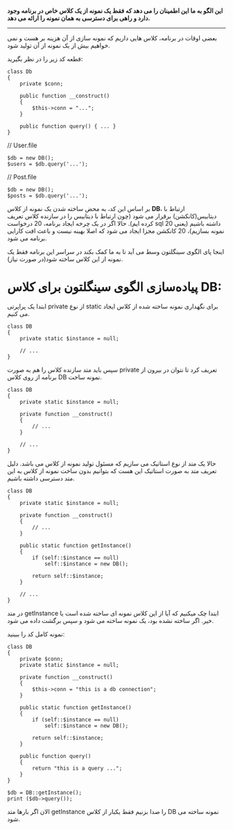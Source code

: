 **این الگو به ما این اطمینان را می دهد که فقط یک نمونه از یک کلاس خاص در برنامه وجود دارد و راهی برای دسترسی به همان نمونه را ارائه می دهد.**

---
بعضی اوقات در برنامه، کلاس هایی داریم که نمونه سازی از آن هزینه بر هست و نمی خواهیم بیش از یک نمونه از آن تولید شود. 

قطعه کد زیر را در نظر بگیرید:

    class Db
    {
        private $conn;

        public function __construct()
        {
            $this->conn = "...";
        }

        public function query() { ... }
    }

// User.file

    $db = new DB();
    $users = $db.query('...');

// Post.file

    $db = new DB();
    $posts = $db.query('...');

بر اساس این کد، به محض ساخته شدن یک نمونه از کلاس **DB**، ارتباط با دیتابیس(کانکشن) برقرار می شود (چون ارتباط با دیتابیس را در سازنده کلاس تعریف کرده ایم).
حالا اگر در یک چرخه ایجاد برنامه، 20 درخواست sql داشته باشیم (یعنی 20 نمونه بسازیم)، 20 کانکشن مجزا ایجاد می شود که اصلا بهینه نیست و باعث افت کارایی برنامه می شود.

اینجا پای الگوی سینگلتون وسط می آید تا به ما کمک بکند در سراسر این برنامه فقط یک نمونه از این کلاس ساخته شود(در صورت نیاز).

# پیاده‌سازی الگوی سینگلتون برای کلاس DB:

ابتدا یک پراپرتی private از نوع static برای نگهداری نمونه ساخته شده از کلاس ایجاد می کنیم.

    class DB
    {
        private static $instance = null;
 
        // ...
    }

سپس باید متد سازنده کلاس را هم به صورت private تعریف کرد تا نتوان در بیرون از برنامه از روی کلاس DB نمونه ساخت.

    class DB
    {
        private static $instance = null;
 
        private function __construct()
        {
            // ...
        }

        // ...
    }

حالا یک متد از نوع استاتیک می سازیم که مسئول تولید نمونه از کلاس می باشد. دلیل تعریف متد به صورت استاتیک این هست که بتوانیم بدون ساخت نمونه از کلاس به این متد دسترسی داشته باشیم.

    class DB
    {
        private static $instance = null;
 
        private function __construct()
        {
            // ...
        }

        public static function getInstance()
        {
            if (self::$instance == null)
                self::$instance = new DB();

            return self::$instance;
        }

        // ...
    }

در متد getInstance ابتدا چک میکنیم که آیا از این کلاس نمونه ای ساخته شده است یا خیر. اگر ساخته نشده بود، یک نمونه ساخته می شود و سپس برگشت داده می شود.

نمونه کامل کد را ببینید:

    class DB
    {
        private $conn;
        private static $instance = null;

        private function __construct()
        {
            $this->conn = "this is a db connection";
        }

        public static function getInstance()
        {
            if (self::$instance == null)
                self::$instance = new DB();

            return self::$instance;
        }

        public function query()
        {
            return "this is a query ...";
        }
    }

    $db = DB::getInstance();
    print ($db->query());

الان اگر بارها متد getInstance را صدا بزنیم فقط یکبار از کلاس DB نمونه ساخته می شود.